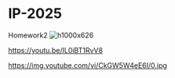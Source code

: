 # IP-2025

Homework2
![h1000x626](https://github.com/user-attachments/assets/9df54fd8-c790-4cde-9778-5dc286c9abac)

https://youtu.be/IL0iBT1RvV8

https://img.youtube.com/vi/CkGW5W4eE6I/0.jpg


